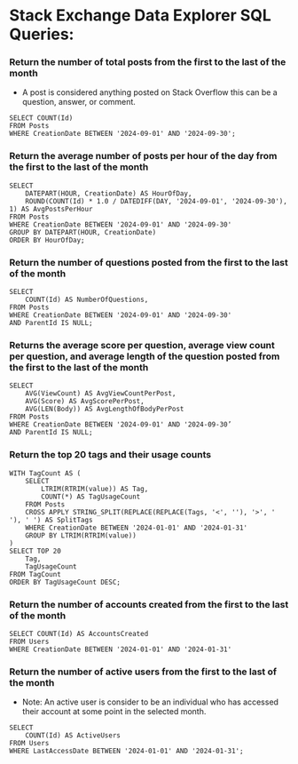 # Stack Exchange Data Explorer SQL Queries:

### Return the number of total posts from the first to the last of the month
- A post is considered anything posted on Stack Overflow this can be a question, answer, or comment.
```
SELECT COUNT(Id)
FROM Posts
WHERE CreationDate BETWEEN '2024-09-01' AND '2024-09-30';
```
### Return the average number of posts per hour of the day from the first to the last of the month
```
SELECT 
    DATEPART(HOUR, CreationDate) AS HourOfDay, 
    ROUND(COUNT(Id) * 1.0 / DATEDIFF(DAY, '2024-09-01', '2024-09-30'), 1) AS AvgPostsPerHour
FROM Posts
WHERE CreationDate BETWEEN '2024-09-01' AND '2024-09-30'
GROUP BY DATEPART(HOUR, CreationDate)
ORDER BY HourOfDay;
```
### Return the number of questions posted from the first to the last of the month
```
SELECT 
    COUNT(Id) AS NumberOfQuestions, 
FROM Posts
WHERE CreationDate BETWEEN '2024-09-01' AND '2024-09-30' 
AND ParentId IS NULL;
```
### Returns the average score per question, average view count per question, and average length of the question posted from the first to the last of the month
```
SELECT 
    AVG(ViewCount) AS AvgViewCountPerPost, 
    AVG(Score) AS AvgScorePerPost, 
    AVG(LEN(Body)) AS AvgLengthOfBodyPerPost
FROM Posts
WHERE CreationDate BETWEEN '2024-09-01' AND '2024-09-30’ 
AND ParentId IS NULL;
```
### Return the top 20 tags and their usage counts
```
WITH TagCount AS (
    SELECT 
        LTRIM(RTRIM(value)) AS Tag, 
        COUNT(*) AS TagUsageCount
    FROM Posts
    CROSS APPLY STRING_SPLIT(REPLACE(REPLACE(Tags, '<', ''), '>', ' '), ' ') AS SplitTags
    WHERE CreationDate BETWEEN '2024-01-01' AND '2024-01-31'
    GROUP BY LTRIM(RTRIM(value))
)
SELECT TOP 20 
    Tag, 
    TagUsageCount
FROM TagCount
ORDER BY TagUsageCount DESC;
```
### Return the number of accounts created from the first to the last of the month
```
SELECT COUNT(Id) AS AccountsCreated
FROM Users
WHERE CreationDate BETWEEN '2024-01-01' AND '2024-01-31'
```
### Return the number of active users from the first to the last of the month
- Note: An active user is consider to be an individual who has accessed their account at some point in the selected month.
```
SELECT 
    COUNT(Id) AS ActiveUsers
FROM Users
WHERE LastAccessDate BETWEEN '2024-01-01' AND '2024-01-31';
```
